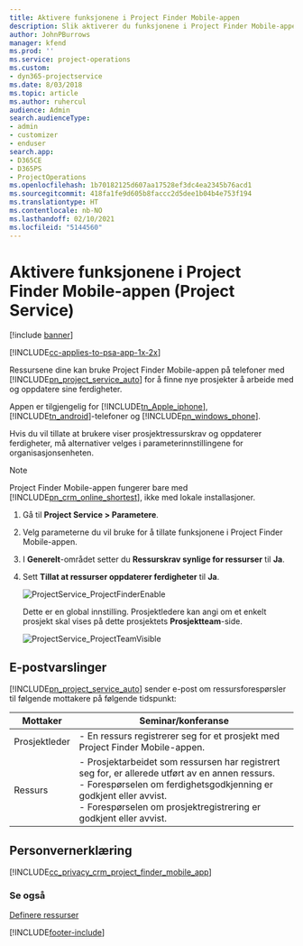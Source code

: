 ```yaml
---
title: Aktivere funksjonene i Project Finder Mobile-appen
description: Slik aktiverer du funksjonene i Project Finder Mobile-appen for Project Service
author: JohnPBurrows
manager: kfend
ms.prod: ''
ms.service: project-operations
ms.custom:
- dyn365-projectservice
ms.date: 8/03/2018
ms.topic: article
ms.author: ruhercul
audience: Admin
search.audienceType:
- admin
- customizer
- enduser
search.app:
- D365CE
- D365PS
- ProjectOperations
ms.openlocfilehash: 1b70182125d607aa17528ef3dc4ea2345b76acd1
ms.sourcegitcommit: 418fa1fe9d605b8faccc2d5dee1b04b4e753f194
ms.translationtype: HT
ms.contentlocale: nb-NO
ms.lasthandoff: 02/10/2021
ms.locfileid: "5144560"
---
```

# <a name="enable-project-finder-mobile-app-features-project-service"></a>Aktivere funksjonene i Project Finder Mobile-appen (Project Service)

[!include [banner](../includes/psa-now-project-operations.md)]

[!INCLUDE[cc-applies-to-psa-app-1x-2x](../includes/cc-applies-to-psa-app-1x-2x.md)]

Ressursene dine kan bruke Project Finder Mobile-appen på telefoner med [!INCLUDE[pn_project_service_auto](../includes/pn-project-service-auto.md)] for å finne nye prosjekter å arbeide med og oppdatere sine ferdigheter.  
  
 Appen er tilgjengelig for [!INCLUDE[tn_Apple_iphone](../includes/tn-apple-iphone.md)], [!INCLUDE[tn_android](../includes/tn-android.md)]-telefoner og [!INCLUDE[pn_windows_phone](../includes/pn-windows-phone.md)].  
    
 Hvis du vil tillate at brukere viser prosjektressurskrav og oppdaterer ferdigheter, må alternativer velges i parameterinnstillingene for organisasjonsenheten.
  
> [!NOTE]
>  Project Finder Mobile-appen fungerer bare med [!INCLUDE[pn_crm_online_shortest](../includes/pn-crm-online-shortest.md)], ikke med lokale installasjoner.  
  
1. Gå til **Project Service > Parametere**.  
  
2. Velg parameterne du vil bruke for å tillate funksjonene i Project Finder Mobile-appen.  
  
3. I **Generelt**-området setter du **Ressurskrav synlige for ressurser** til **Ja**.  
  
4. Sett **Tillat at ressurser oppdaterer ferdigheter** til **Ja**.  
  
   ![ProjectService_ProjectFinderEnable](../psa/media/project-service-project-finder-enable.png "ProjectService_ProjectFinderEnable")  
  
   Dette er en global innstilling. Prosjektledere kan angi om et enkelt prosjekt skal vises på dette prosjektets **Prosjektteam**-side.  
  
   ![ProjectService_ProjectTeamVisible](../psa/media/project-service-project-team-visible.png "ProjectService_ProjectTeamVisible")  
  
## <a name="email-notifications"></a>E-postvarslinger  
 [!INCLUDE[pn_project_service_auto](../includes/pn-project-service-auto.md)] sender e-post om ressursforespørsler til følgende mottakere på følgende tidspunkt:  
  
|Mottaker|Seminar/konferanse|  
|---------------|-----------|  
|Prosjektleder|- En ressurs registrerer seg for et prosjekt med Project Finder Mobile-appen.|  
|Ressurs|- Prosjektarbeidet som ressursen har registrert seg for, er allerede utført av en annen ressurs.<br />- Forespørselen om ferdighetsgodkjenning er godkjent eller avvist.<br />- Forespørselen om prosjektregistrering er godkjent eller avvist.|  
  
## <a name="privacy-notice"></a>Personvernerklæring  
 [!INCLUDE[cc_privacy_crm_project_finder_mobile_app](../includes/cc-privacy-crm-project-finder-mobile-app.md)]  
  
### <a name="see-also"></a>Se også  
 [Definere ressurser](../psa/set-up-resources.md)


[!INCLUDE[footer-include](../includes/footer-banner.md)]
